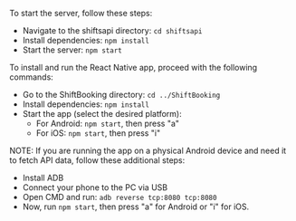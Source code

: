 To start the server, follow these steps:
- Navigate to the shiftsapi directory: `cd shiftsapi`
- Install dependencies: `npm install`
- Start the server: `npm start`

To install and run the React Native app, proceed with the following commands:
- Go to the ShiftBooking directory: `cd ../ShiftBooking`
- Install dependencies: `npm install`
- Start the app (select the desired platform):
  - For Android: `npm start`, then press "a"
  - For iOS: `npm start`, then press "i"

NOTE: If you are running the app on a physical Android device and need it to fetch API data, follow these additional steps:
- Install ADB
- Connect your phone to the PC via USB
- Open CMD and run: `adb reverse tcp:8080 tcp:8080`
- Now, run `npm start`, then press "a" for Android or "i" for iOS.
